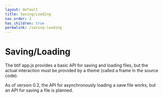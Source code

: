 ```yaml
---
layout: default
title: Saving/Loading
nav_order: 2
has_children: true
permalink: /saving-loading
---
```


# Saving/Loading

The btif app.js provides a basic API for saving and loading files, but the actual interaction must be provided by a theme (called a frame in the source code).

As of version 0.2, the API for asynchronously loading a save file works, but an API for saving a file is planned.